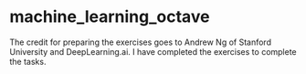 # machine_learning_octave

The credit for preparing the exercises goes to Andrew Ng of Stanford University and DeepLearning.ai. I have completed the exercises to complete the tasks.
